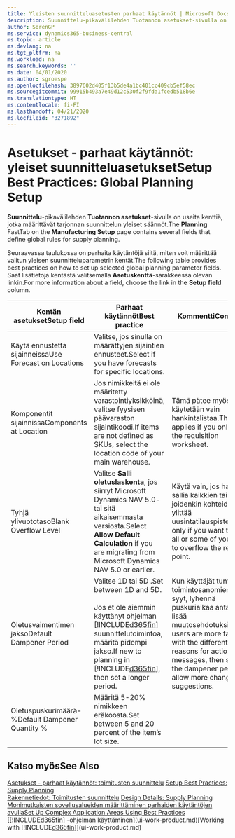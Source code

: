 ```yaml
---
title: Yleisten suunnitteluasetusten parhaat käytännöt | Microsoft Docs
description: Suunnittelu-pikavälilehden Tuotannon asetukset-sivulla on useita kenttiä, jotka määrittävät tarjonnan suunnittelun yleiset säännöt.
author: SorenGP
ms.service: dynamics365-business-central
ms.topic: article
ms.devlang: na
ms.tgt_pltfrm: na
ms.workload: na
ms.search.keywords: ''
ms.date: 04/01/2020
ms.author: sgroespe
ms.openlocfilehash: 3897602d405f13b5de4a1bc401cc409cb5ef58ec
ms.sourcegitcommit: 99915b493a7e49d12c530f2f9fda1fcedb518b6e
ms.translationtype: HT
ms.contentlocale: fi-FI
ms.lasthandoff: 04/21/2020
ms.locfileid: "3271892"
---
```

# <a name="setup-best-practices-global-planning-setup"></a><span data-ttu-id="7b510-103">Asetukset - parhaat käytännöt: yleiset suunnitteluasetukset</span><span class="sxs-lookup"><span data-stu-id="7b510-103">Setup Best Practices: Global Planning Setup</span></span>
<span data-ttu-id="7b510-104">**Suunnittelu**-pikavälilehden **Tuotannon asetukset**-sivulla on useita kenttiä, jotka määrittävät tarjonnan suunnittelun yleiset säännöt.</span><span class="sxs-lookup"><span data-stu-id="7b510-104">The **Planning** FastTab on the **Manufacturing Setup** page contains several fields that define global rules for supply planning.</span></span>  

 <span data-ttu-id="7b510-105">Seuraavassa taulukossa on parhaita käytäntöjä siitä, miten voit määrittää valitun yleisen suunnitteluparametrin kentät.</span><span class="sxs-lookup"><span data-stu-id="7b510-105">The following table provides best practices on how to set up selected global planning parameter fields.</span></span> <span data-ttu-id="7b510-106">Saat lisätietoja kentästä valitsemalla **Asetuskenttä**-sarakkeessa olevan linkin.</span><span class="sxs-lookup"><span data-stu-id="7b510-106">For more information about a field, choose the link in the **Setup field** column.</span></span>  

|<span data-ttu-id="7b510-107">Kentän asetukset</span><span class="sxs-lookup"><span data-stu-id="7b510-107">Setup field</span></span>|<span data-ttu-id="7b510-108">Parhaat käytännöt</span><span class="sxs-lookup"><span data-stu-id="7b510-108">Best practice</span></span>|<span data-ttu-id="7b510-109">Kommentti</span><span class="sxs-lookup"><span data-stu-id="7b510-109">Comment</span></span>|  
|-----------------|-------------------|-------------|  
|<span data-ttu-id="7b510-110">Käytä ennustetta sijainneissa</span><span class="sxs-lookup"><span data-stu-id="7b510-110">Use Forecast on Locations</span></span>|<span data-ttu-id="7b510-111">Valitse, jos sinulla on määrättyjen sijaintien ennusteet.</span><span class="sxs-lookup"><span data-stu-id="7b510-111">Select if you have forecasts for specific locations.</span></span>||  
|<span data-ttu-id="7b510-112">Komponentit sijainnissa</span><span class="sxs-lookup"><span data-stu-id="7b510-112">Components at Location</span></span>|<span data-ttu-id="7b510-113">Jos nimikkeitä ei ole määritetty varastointiyksikköinä, valitse fyysisen päävaraston sijaintikoodi.</span><span class="sxs-lookup"><span data-stu-id="7b510-113">If items are not defined as SKUs, select the location code of your main warehouse.</span></span>|<span data-ttu-id="7b510-114">Tämä pätee myös, jos käytetään vain hankintalistaa.</span><span class="sxs-lookup"><span data-stu-id="7b510-114">This also applies if you only use the requisition worksheet.</span></span>|  
|<span data-ttu-id="7b510-115">Tyhjä ylivuototaso</span><span class="sxs-lookup"><span data-stu-id="7b510-115">Blank Overflow Level</span></span>|<span data-ttu-id="7b510-116">Valitse **Salli oletuslaskenta**, jos siirryt Microsoft Dynamics NAV 5.0- tai sitä aikaisemmasta versiosta.</span><span class="sxs-lookup"><span data-stu-id="7b510-116">Select **Allow Default Calculation** if you are migrating from Microsoft Dynamics NAV 5.0 or earlier.</span></span>|<span data-ttu-id="7b510-117">Käytä vain, jos haluat sallia kaikkien tai joidenkin kohteiden ylittää uusintatilauspisteen.</span><span class="sxs-lookup"><span data-stu-id="7b510-117">Use only if you want to allow all or some of your items to overflow the reorder point.</span></span>|  
|<span data-ttu-id="7b510-118">Oletusvaimentimen jakso</span><span class="sxs-lookup"><span data-stu-id="7b510-118">Default Dampener Period</span></span>|<span data-ttu-id="7b510-119">Valitse 1D tai 5D .</span><span class="sxs-lookup"><span data-stu-id="7b510-119">Set between 1D and 5D.</span></span><br /><br /> <span data-ttu-id="7b510-120">Jos et ole aiemmin käyttänyt ohjelman [!INCLUDE[d365fin](includes/d365fin_md.md)] suunnittelutoimintoa, määritä pidempi jakso.</span><span class="sxs-lookup"><span data-stu-id="7b510-120">If new to planning in [!INCLUDE[d365fin](includes/d365fin_md.md)], then set a longer period.</span></span>|<span data-ttu-id="7b510-121">Kun käyttäjät tuntevat toimintosanomien eri syyt, lyhennä puskuriaikaa antaaksesi lisää muutosehdotuksia.</span><span class="sxs-lookup"><span data-stu-id="7b510-121">When users are more familiar with the different reasons for action messages, then shorten the dampener period to allow more change suggestions.</span></span>|  
|<span data-ttu-id="7b510-122">Oletuspuskurimäärä-%</span><span class="sxs-lookup"><span data-stu-id="7b510-122">Default Dampener Quantity %</span></span>|<span data-ttu-id="7b510-123">Määritä 5-20% nimikkeen eräkoosta.</span><span class="sxs-lookup"><span data-stu-id="7b510-123">Set between 5 and 20 percent of the item’s lot size.</span></span>||  

## <a name="see-also"></a><span data-ttu-id="7b510-124">Katso myös</span><span class="sxs-lookup"><span data-stu-id="7b510-124">See Also</span></span>  
 <span data-ttu-id="7b510-125">[Asetukset - parhaat käytännöt: toimitusten suunnittelu](setup-best-practices-supply-planning.md) </span><span class="sxs-lookup"><span data-stu-id="7b510-125">[Setup Best Practices: Supply Planning](setup-best-practices-supply-planning.md) </span></span>  
 <span data-ttu-id="7b510-126">[Rakennetiedot: Toimitusten suunnittelu](design-details-supply-planning.md) </span><span class="sxs-lookup"><span data-stu-id="7b510-126">[Design Details: Supply Planning](design-details-supply-planning.md) </span></span>  
 [<span data-ttu-id="7b510-127">Monimutkaisten sovellusalueiden määrittäminen parhaiden käytäntöjen avulla</span><span class="sxs-lookup"><span data-stu-id="7b510-127">Set Up Complex Application Areas Using Best Practices</span></span>](set-up-complex-application-areas-using-best-practices.md)  
 <span data-ttu-id="7b510-128">[[!INCLUDE[d365fin](includes/d365fin_md.md)] -ohjelman käyttäminen](ui-work-product.md)</span><span class="sxs-lookup"><span data-stu-id="7b510-128">[Working with [!INCLUDE[d365fin](includes/d365fin_md.md)]](ui-work-product.md)</span></span>
